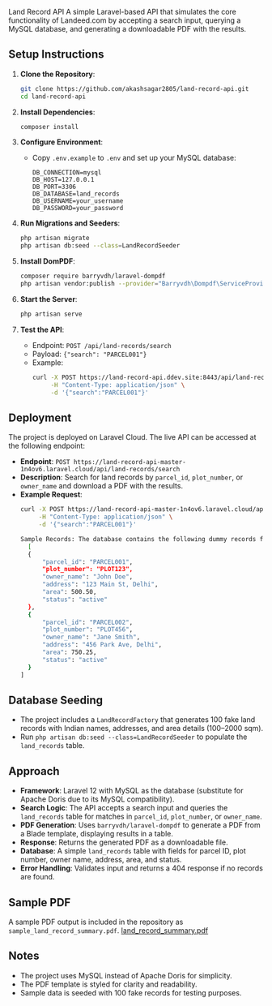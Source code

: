 Land Record API
 A simple Laravel-based API that simulates the core functionality of Landeed.com by accepting a search input, querying a MySQL database, and generating a downloadable PDF with the results.

 ## Setup Instructions
 1. **Clone the Repository**:
    ```bash
    git clone https://github.com/akashsagar2805/land-record-api.git
    cd land-record-api
    ```

 2. **Install Dependencies**:
    ```bash
    composer install
    ```

 3. **Configure Environment**:
    - Copy `.env.example` to `.env` and set up your MySQL database:
      ```env
      DB_CONNECTION=mysql
      DB_HOST=127.0.0.1
      DB_PORT=3306
      DB_DATABASE=land_records
      DB_USERNAME=your_username
      DB_PASSWORD=your_password
      ```

 4. **Run Migrations and Seeders**:
    ```bash
    php artisan migrate
    php artisan db:seed --class=LandRecordSeeder
    ```

 5. **Install DomPDF**:
    ```bash
    composer require barryvdh/laravel-dompdf
    php artisan vendor:publish --provider="Barryvdh\Dompdf\ServiceProvider"
    ```

 6. **Start the Server**:
    ```bash
    php artisan serve
    ```

 7. **Test the API**:
    - Endpoint: `POST /api/land-records/search`
    - Payload: `{"search": "PARCEL001"}`
    - Example:
      ```bash
      curl -X POST https://land-record-api.ddev.site:8443/api/land-records/search \
           -H "Content-Type: application/json" \
           -d '{"search":"PARCEL001"}'
      ```

## Deployment
The project is deployed on Laravel Cloud. The live API can be accessed at the following endpoint:
- **Endpoint**: `POST https://land-record-api-master-1n4ov6.laravel.cloud/api/land-records/search`
- **Description**: Search for land records by `parcel_id`, `plot_number`, or `owner_name` and download a PDF with the results.
- **Example Request**:
  ```bash
  curl -X POST https://land-record-api-master-1n4ov6.laravel.cloud/api/land-records/search \
       -H "Content-Type: application/json" \
       -d '{"search":"PARCEL001"}'

  Sample Records: The database contains the following dummy records for testing:
    [
    {
        "parcel_id": "PARCEL001",
        "plot_number": "PLOT123",
        "owner_name": "John Doe",
        "address": "123 Main St, Delhi",
        "area": 500.50,
        "status": "active"
    },
    {
        "parcel_id": "PARCEL002",
        "plot_number": "PLOT456",
        "owner_name": "Jane Smith",
        "address": "456 Park Ave, Delhi",
        "area": 750.25,
        "status": "active"
    }
  ]
  
 ## Database Seeding
 - The project includes a `LandRecordFactory` that generates 100 fake land records with Indian names, addresses, and area details (100–2000 sqm).
 - Run `php artisan db:seed --class=LandRecordSeeder` to populate the `land_records` table.

 ## Approach
 - **Framework**: Laravel 12 with MySQL as the database (substitute for Apache Doris due to its MySQL compatibility).
 - **Search Logic**: The API accepts a search input and queries the `land_records` table for matches in `parcel_id`, `plot_number`, or `owner_name`.
 - **PDF Generation**: Uses `barryvdh/laravel-dompdf` to generate a PDF from a Blade template, displaying results in a table.
 - **Response**: Returns the generated PDF as a downloadable file.
 - **Database**: A simple `land_records` table with fields for parcel ID, plot number, owner name, address, area, and status.
 - **Error Handling**: Validates input and returns a 404 response if no records are found.

 ## Sample PDF
 A sample PDF output is included in the repository as `sample_land_record_summary.pdf`.
 [land_record_summary.pdf](https://github.com/user-attachments/files/20430683/land_record_summary.pdf)


 ## Notes
 - The project uses MySQL instead of Apache Doris for simplicity.
 - The PDF template is styled for clarity and readability.
 - Sample data is seeded with 100 fake records for testing purposes.

